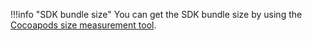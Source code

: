 !!!info "SDK bundle size"
    You can get the SDK bundle size by using the [Cocoapods size measurement tool](https://github.com/google/cocoapods-size).